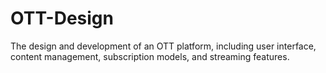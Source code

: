 # OTT-Design
The design and development of an OTT platform, including user interface, content management, subscription models, and streaming features.
